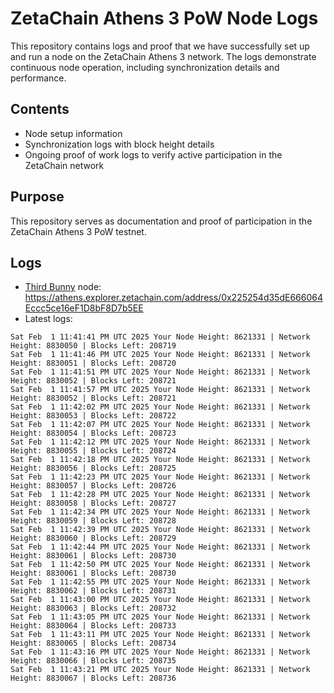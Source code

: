 # ZetaChain Athens 3 PoW Node Logs
This repository contains logs and proof that we have successfully set up and run a node on the ZetaChain Athens 3 network. The logs demonstrate continuous node operation, including synchronization details and performance.

## Contents
- Node setup information
- Synchronization logs with block height details
- Ongoing proof of work logs to verify active participation in the ZetaChain network

## Purpose
This repository serves as documentation and proof of participation in the ZetaChain Athens 3 PoW testnet.

## Logs

- [Third Bunny](https://thirdbunny.xyz/) node: https://athens.explorer.zetachain.com/address/0x225254d35dE666064Eccc5ce16eF1D8bF8D7b5EE
- Latest logs:
```
Sat Feb  1 11:41:41 PM UTC 2025 Your Node Height: 8621331 | Network Height: 8830050 | Blocks Left: 208719
Sat Feb  1 11:41:46 PM UTC 2025 Your Node Height: 8621331 | Network Height: 8830051 | Blocks Left: 208720
Sat Feb  1 11:41:51 PM UTC 2025 Your Node Height: 8621331 | Network Height: 8830052 | Blocks Left: 208721
Sat Feb  1 11:41:57 PM UTC 2025 Your Node Height: 8621331 | Network Height: 8830052 | Blocks Left: 208721
Sat Feb  1 11:42:02 PM UTC 2025 Your Node Height: 8621331 | Network Height: 8830053 | Blocks Left: 208722
Sat Feb  1 11:42:07 PM UTC 2025 Your Node Height: 8621331 | Network Height: 8830054 | Blocks Left: 208723
Sat Feb  1 11:42:12 PM UTC 2025 Your Node Height: 8621331 | Network Height: 8830055 | Blocks Left: 208724
Sat Feb  1 11:42:18 PM UTC 2025 Your Node Height: 8621331 | Network Height: 8830056 | Blocks Left: 208725
Sat Feb  1 11:42:23 PM UTC 2025 Your Node Height: 8621331 | Network Height: 8830057 | Blocks Left: 208726
Sat Feb  1 11:42:28 PM UTC 2025 Your Node Height: 8621331 | Network Height: 8830058 | Blocks Left: 208727
Sat Feb  1 11:42:34 PM UTC 2025 Your Node Height: 8621331 | Network Height: 8830059 | Blocks Left: 208728
Sat Feb  1 11:42:39 PM UTC 2025 Your Node Height: 8621331 | Network Height: 8830060 | Blocks Left: 208729
Sat Feb  1 11:42:44 PM UTC 2025 Your Node Height: 8621331 | Network Height: 8830061 | Blocks Left: 208730
Sat Feb  1 11:42:50 PM UTC 2025 Your Node Height: 8621331 | Network Height: 8830061 | Blocks Left: 208730
Sat Feb  1 11:42:55 PM UTC 2025 Your Node Height: 8621331 | Network Height: 8830062 | Blocks Left: 208731
Sat Feb  1 11:43:00 PM UTC 2025 Your Node Height: 8621331 | Network Height: 8830063 | Blocks Left: 208732
Sat Feb  1 11:43:05 PM UTC 2025 Your Node Height: 8621331 | Network Height: 8830064 | Blocks Left: 208733
Sat Feb  1 11:43:11 PM UTC 2025 Your Node Height: 8621331 | Network Height: 8830065 | Blocks Left: 208734
Sat Feb  1 11:43:16 PM UTC 2025 Your Node Height: 8621331 | Network Height: 8830066 | Blocks Left: 208735
Sat Feb  1 11:43:21 PM UTC 2025 Your Node Height: 8621331 | Network Height: 8830067 | Blocks Left: 208736
```
